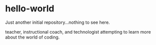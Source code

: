 # hello-world
Just another initial repository...nothing to see here.

teacher, instructional coach, and technologist attempting to learn more about the world of coding.
